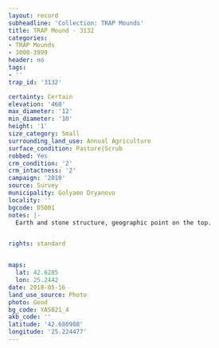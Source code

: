 ```yaml
---
layout: record
subheadline: 'Collection: TRAP Mounds'
title: TRAP Mound - 3132
categories:
- TRAP Mounds
- 3000-3999
header: no
tags:
- ''
trap_id: '3132'

certainty: Certain
elevation: '460'
max_diameter: '12'
min_diameter: '10'
height: '1'
size_category: Small
surrounding_land_use: Annual Agriculture
surface_condition: Pasture|Scrub
robbed: Yes
crm_condition: '2'
crm_intactness: '2'
campaign: '2010'
source: Survey
municipality: Golyamo Dryanovo
locality: ''
bgcode: DS001
notes: |-
  Earth and stone structure, geographic point on the top.


rights: standard


maps:
  lat: 42.6285
  lon: 25.2442
date: 2018-05-16
land_use_source: Photo
photo: Good
bg_code: YAS021_4
akb_code: ''
latitude: '42.680988'
longitude: '25.224477'
---
```

